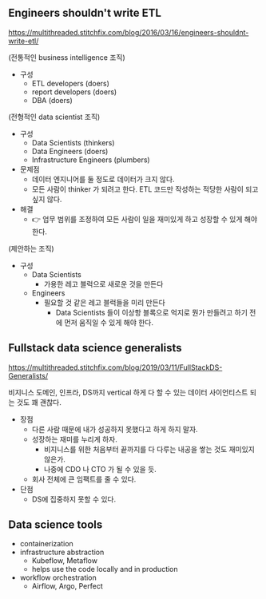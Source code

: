 ## Engineers shouldn't write ETL

https://multithreaded.stitchfix.com/blog/2016/03/16/engineers-shouldnt-write-etl/

(전통적인 business intelligence 조직)

- 구성
  - ETL developers (doers)
  - report developers (doers)
  - DBA (doers)

(전형적인 data scientist 조직)

- 구성
  - Data Scientists (thinkers)
  - Data Engineers (doers)
  - Infrastructure Engineers (plumbers)
- 문제점
  - 데이터 엔지니어를 둘 정도로 데이터가 크지 않다.
  - 모든 사람이 thinker 가 되려고 한다. ETL 코드만 작성하는 적당한 사람이 되고 싶지 않다.
- 해결
  - 👉 업무 범위를 조정하여 모든 사람이 일을 재미있게 하고 성장할 수 있게 해야 한다.

(제안하는 조직)

- 구성
  - Data Scientists
    - 가용한 레고 블럭으로 새로운 것을 만든다
  - Engineers
    - 필요할 것 같은 레고 블럭들을 미리 만든다
      - Data Scientists 들이 이상항 블록으로 억지로 뭔가 만들려고 하기 전에 먼저 움직일 수 있게 해야 한다.

## Fullstack data science generalists

https://multithreaded.stitchfix.com/blog/2019/03/11/FullStackDS-Generalists/

비지니스 도메인, 인프라, DS까지 vertical 하게 다 할 수 있는 데이터 사이언티스트 되는 것도 꽤 괜찮다.

- 장점
  - 다른 사람 때문에 내가 성공하지 못했다고 하게 하지 말자.
  - 성장하는 재미를 누리게 하자.
    - 비지니스를 위한 처음부터 끝까지를 다 다루는 내공을 쌓는 것도 재미있지 않은가.
    - 나중에 CDO 나 CTO 가 될 수 있을 듯.
  - 회사 전체에 큰 임팩트를 줄 수 있다.
- 단점
  - DS에 집중하지 못할 수 있다.

## Data science tools

- containerization
- infrastructure abstraction
  - Kubeflow, Metaflow
  - helps use the code locally and in production
- workflow orchestration
  - Airflow, Argo, Perfect
